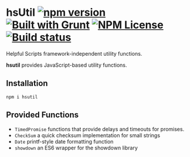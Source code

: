 hsUtil [![npm version](https://badge.fury.io/js/hsutil.svg)](https://badge.fury.io/js/hsdatab) [![Built with Grunt](https://cdn.gruntjs.com/builtwith.svg)](https://gruntjs.com/) [![NPM License](https://img.shields.io/badge/license-MIT-brightgreen.svg)](https://www.npmjs.com/package/hsutil)[![Build status](https://ci.appveyor.com/api/projects/status/3n88x18cnb6y285q?svg=true)](https://ci.appveyor.com/project/HelpfulScripts/hsutil)
========

Helpful Scripts framework-independent utility functions. 

**hsutil** provides JavaScript-based utility functions. 

## Installation
`npm i hsutil`

## Provided Functions
- `TimedPromise` functions that provide delays and timeouts for promises.
- `CheckSum` a quick checksum implementation for small strings
- `Date` printf-style date formatting function
- `showdown` an ES6 wrapper for the showdown library

